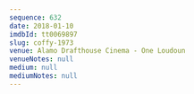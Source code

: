 ```yaml
---
sequence: 632
date: 2018-01-10
imdbId: tt0069897
slug: coffy-1973
venue: Alamo Drafthouse Cinema - One Loudoun
venueNotes: null
medium: null
mediumNotes: null
---
```

